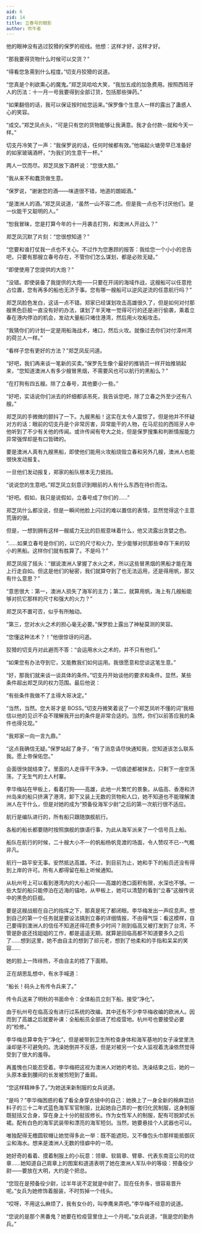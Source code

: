 ```yaml
---
aid: 6
zid: 14
title: 立春号的魅影
author: 吹牛者
---
```


他的眼神没有逃过狡猾的保罗的视线。他想：这样才好，这样才好。

“那我要得货物什么时候可以交货？”

“得看您急需到什么程度。”切支丹狡猾的说道。

“您真是个利欲熏心的魔鬼。”郑芝凤哈哈大笑，“我加五成的加急费用。按照西班牙人的历法：十一月一号我要得到全部订货，包括那些弹药。”

“如果翻倍的话，我可以保证按时给您运来。”保罗像个生意人一样的露出了蛊惑人心的笑容。

“成交。”郑芝凤点头，“可是只有您的货物能够让我满意。我才会付款--就和今天一样。”

切支丹冷笑了一声：“我保罗说的话，任何时候都有效。”他端起火塘旁早已准备好的如家玻璃酒杯，“为我们的生意干一杯。”

两人一饮而尽。郑芝凤放下酒杯说：“您很大胆。”

“我从来不和蠢货做生意。

”保罗说，“谢谢您的酒——味道很不错，地道的朗姆酒。”

“是澳洲人的酒。”郑芝凤说道，“虽然一山不容二虎。但是我一点也不讨厌他们。是一伙能干又聪明的人。”

“恕我冒昧，您是打算今年的十一月袭击打狗，和澳洲人开战么？”

郑芝凤沉默了片刻：“您很想知道？”

“您要和谁打仗我一点也不关心。不过作为您惠顾的报答：我给您一个小小的忠告吧，只要有那艘立春号存在，不管你们怎么谋划，都是必败无疑。”

“即使使用了您提供的大炮？”

“没错。即使装备了我提供的大炮——只要在开阔的海域作战，这艘船可以任意抢占位置，您有再多的船也无济于事。您有哪一艘船可以逆风逆流的任意航行吗？”

郑芝凤脸色发白，这话一点不错。郑家已经谋划攻击高雄很久了，但是如何对付那艘黑色巨舰一直没有好的办法，谋划了半天唯一觉得可行的还是进行偷袭，乘着立春在港内停泊的机会，发动大量船只堵住港湾，然后用火攻船攻击。

“我猜你们的计划一定是用船海战术，堵口，然后火攻。就像过去你们对付漳州湾的荷兰人一样。”

“看样子您有更好的方法？”郑芝凤反问道。

“好吧，我们再来谈一笔新的买卖。”保罗先生像个最好的推销员一样开始推销起来，“您知道澳洲人有多少艘冒黑烟，不需要风也可以航行的黑船么？”

“在打狗有四五艘。除了立春号，其他要小一些。”

“好吧，实话说你们派去的奸细都该吊死，我告诉您吧，除了立春之外至少还有八艘。”

郑芝凤的手微微的颤抖了一下。九艘黑船！这实在太令人震惊了。但是他并不怀疑对方的话：眼前的切支丹是个非常厉害，异常能干的人物，在马尼拉的西班牙人中他听到了不少有关他的传闻。或许传闻有夸大之处，但是保罗搜集和判断情报能力异常强悍却是有口皆碑的。

要是澳洲人真有九艘黑船，即使他们能用火攻船烧毁立春和另外几艘，澳洲人也能很快发动报复。

一旦他们发动报复，郑家的船队根本无力抵挡。

“说说您的生意吧。”郑芝凤立刻意识到眼前的人有什么东西在待价而沽。

“好吧。假如，我只是说假如，立春号成了你们的……”

郑芝凤什么都没说，但是一瞬间他脸上闪过的难以置信的表情，显然觉得这个主意荒唐的很。

但是，一想到拥有这样一艘威力无比的巨舰意味着什么，他又流露出贪婪之色。

“……如果立春号是你们的，以它的尺寸和火力，至少能够对抗那些幸存下来的较小的黑船。这样你们就有胜算了。不是吗？”

郑芝凤摇了摇头：“据说澳洲人掌握了水火之术，所以这些冒黑烟的黑船才能在海上行走自如。但这是他们的秘密，我们就算夺到了也无法运用，还是得用帆，那又有什么意思？”

“意思很大：第一，澳洲人损失了海军的主力；第二，就算用帆，海上有几艘船能够对抗它那样的尺寸和强大的火力？”

郑芝凤不置可否，似乎有所触动。

“第三，您对水火之术的担心毫无必要。”保罗脸上露出了神秘莫测的笑容。

“您懂这种法术？！”他很惊讶的问道。

狡猾的切支丹对此避而不答：“会运用水火之术的，并不只有他们。”

“如果您有办法夺到它，又能教我们如何运用。我很愿意和您谈这笔生意。”

“好，那我们就来谈一谈具体的条件。”切支丹开始谈他的要求和条件。显然，某些条件超出郑芝凤的权力范围。最后他说：

“有些条件我做不了主得大哥决定。”

“当然，当然。您大哥才是 BOSS。”切支丹微笑着说了一个郑芝凤听不懂的词“我相信以他的见识不会不理解我开出的条件是非常合适的。当然，你们以前答应我的条件也得兑现。”

“我郑家一向一言九鼎。”

“这点我确信无疑。”保罗站起了身子，“有了消息请尽快通知我，您知道该怎么联系我。愿上帝保佑您。”

会面很快就结束了。里面的人走得干干净净，一切痕迹都被抹去，只剩下一座空荡荡，了无生气的土人村寨。

李华梅站在甲板上，看着打狗——高雄，此地一片繁忙的景象。从临高、香港和济州岛来的船只挤满了港湾，卸下又装上无数的货物和人口，她不知道也不能理解澳洲人在干什么，但是对她的成为“预备役海军少尉”之后的第一次航行很不适应。

航行是编队进行的，所有船只跟随旗舰航行。

各船的船长都要随时按照旗舰的旗语行事，为此从海军派来了一个信号员上船。

船队在航行的时候，二十艘大小不一的帆船杨帆竞渡的场面，令人赞叹不已--气概非凡。

航行一路平安无事。安然抵达高雄。不过，到目前为止，她和手下的船员还没有得到上岸的许可。所有人都得留在船上听候通知。

从杭州号上可以看到港湾内的大小船只——高雄的港口面积有限，水深也不够。一些大型的船只能停泊在近海的锚地，从甲板上，她可以清楚的看到“立春”这艘传说中的黑色的巨舰。

要是这艘战舰在自己的指挥之下，那真是死了都闭眼。李华梅发出一声叹息声。想到自己的第一个任务就是要设法搞到立春的详细情报，不由得气馁：看这模样，自己要得到澳洲人的信任不知道还得花费多少时间？刚到临高又被打发到了台湾，不管是卧底还找姐姐的工作，都是遥遥无期，就算是回临高都不知道要多久之后了……想到这里，她不由自主的想到了祁元老，想到了他柔和的手指和呆呆的笑容……

她的脸上一阵绯热，不由自主的捂了下面颊。

正在胡思乱想中，有水手喊道：

“船长！码头上有传令兵来了。”

传令兵送来了明秋的书面命令：全体船员立刻下船，接受“净化”。

由于杭州号在临高没有进行过系统的改编，其中还有不少李华梅收编的欧洲人。因而到了高雄之后就要补课：全船船员全部进了检疫营地。杭州号也要接受必要的“检修。”

李华梅总算幸免于“净化”，但是被带到卫生所检查身体和海军基地的女子澡堂里洗澡却是不可避免的。洗澡她倒并不反感，但是对被另一个女人监视着洗澡依然觉得受到了很大的羞辱。

再羞愧也只能忍受着。李华梅把这视为澳洲人对她的考验。洗澡结束之后，她的一头原本垂到腰间的长发被剪短到了垂肩。

“您这样精神多了。”为她送来新制服的女兵说道。

“是吗？”李华梅困惑的看了看全身穿衣镜中的自己：她换上了一身全新的棉麻混纺料子的三十二年式蓝色海军军官制服，比起她自己弄的一套归化民制服，这身制服既挺括又合身，穿在身上十分的挺拔修长。作为女性军人的制服，配有可脱卸式长裙。配有白色的海军武装带和漂亮的海军短剑。当然，她要悬挂个人武器也可以。

唯独配得无檐圆软帽让她觉得多此一举：既不能遮阳，又不像包头巾那样能抵御灰尘和海水。想来是澳洲人无数的怪癖中的一项。

她好奇的看着、摸着制服上的小玩意：领章、软肩章、臂章、代表东南亚公司的纹章……她知道自己肩章上的图案和道道表明了她在澳洲人军队中的等级：预备役少尉——要放在大明，大约是个把总。

“您现在是预备役少尉，过半年说不定就是中尉了。现在任务多，很容易晋升呢。”女兵为她修饰着服装，不时剪掉一个线头。

“哎呀，不用这么麻烦了，我有女仆的，叫李鹰来弄吧。”李华梅不经意的说道。

“您说的是那个黑番鬼？她要在检疫营里住上一个月呢。”女兵说道，“我是您的勤务兵。”
